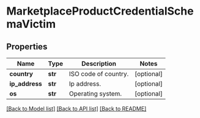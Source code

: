 # MarketplaceProductCredentialSchemaVictim


## Properties
Name | Type | Description | Notes
------------ | ------------- | ------------- | -------------
**country** | **str** | ISO code of country. | [optional] 
**ip_address** | **str** | Ip address. | [optional] 
**os** | **str** | Operating system. | [optional] 

[[Back to Model list]](../README.md#documentation-for-models) [[Back to API list]](../README.md#documentation-for-api-endpoints) [[Back to README]](../README.md)


